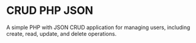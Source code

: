 # CRUD PHP JSON

A simple PHP with JSON CRUD application for managing users, including create, read, update, and delete operations.
